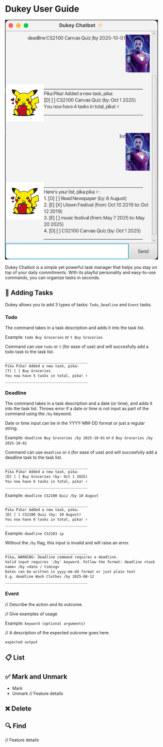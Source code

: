 # Dukey User Guide

![UI of Dukey Chatbot](./Ui.png)

Dukey Chatbot is a simple yet powerful task manager that helps you stay on top of your daily commitments. 
With its playful personality and easy-to-use commands, you can organize tasks in seconds.

## 📝 Adding Tasks
Dukey allows you to add 3 types of tasks: `Todo`, `Deadline` and `Event` tasks.
### Todo
The command takes in a task description and adds it into the task list.

Example: `todo Buy Groceries` or `t Buy Groceries`

Command can use `todo` or `t` (for ease of use) and will succesfully
add a todo task to the task list.

```
______________________________________
Pika Pika! Added a new task, pika:
[T] [ ] Buy Groceries
You now have 5 tasks in total, pika! ⚡
______________________________________
```

### Deadline
The command takes in a task description and a date (or time), and adds it into the task list.
Throws error if a date or time is not input as part of the command using the `/by` keyword.

Date or time input can be in the YYYY-MM-DD format or just a regular string.

Example: `deadline Buy Groceries /by 2025-10-01` or `d Buy Groceries /by 2025-10-01`

Command can use `deadline` or `d` (for ease of use) and will succesfully
add a deadline task to the task list.

```
______________________________________
Pika Pika! Added a new task, pika:
[D] [ ] Buy Groceries (by: Oct 1 2025)
You now have 6 tasks in total, pika! ⚡
______________________________________
```

Example: `deadline CS2100 Quiz /by 10 August`

```
______________________________________
Pika Pika! Added a new task, pika:
[D] [ ] CS2100 Quiz (by: 10 August)
You now have 6 tasks in total, pika! ⚡
______________________________________
```
Example: `deadline CS2103 ip`

Without the `/by` flag, this input is invalid and will raise an error.
```
______________________________________
Pika… WARNING: Deadline command requires a deadline.
Valid input requires '/by' keyword. Follow the format: deadline <task name> /by <date / timing>
Dates can be written in yyyy-mm-dd format or just plain text
E.g. deadline Wash Clothes /by 2025-08-12
______________________________________

```

### Event

// Describe the action and its outcome.

// Give examples of usage

Example: `keyword (optional arguments)`

// A description of the expected outcome goes here

```
expected output
```

## 📋 List

## ✅ Mark and Unmark
* Mark
* Unmark
// Feature details

## ❌ Delete

## 🔍 Find


// Feature details